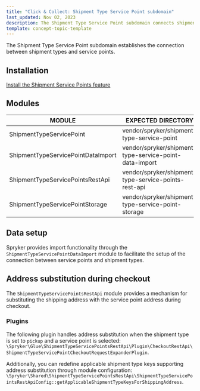 ```yaml
---
title: "Click & Collect: Shipment Type Service Point subdomain"
last_updated: Nov 02, 2023
description: The Shipment Type Service Point subdomain connects shipment types and service points.
template: concept-topic-template
---
```


The Shipment Type Service Point subdomain establishes the connection between shipment types and service points.

## Installation

[Install the Shipment Service Points feature](/docs/pbc/all/install-features/{{page.version}}/install-the-shipment-service-points-feature.html)

## Modules

| MODULE                             | EXPECTED DIRECTORY                                      |
|------------------------------------|---------------------------------------------------------|
| ShipmentTypeServicePoint           | vendor/spryker/shipment-type-service-point              |
| ShipmentTypeServicePointDataImport | vendor/spryker/shipment-type-service-point-data-import  |
| ShipmentTypeServicePointsRestApi   | vendor/spryker/shipment-type-service-points-rest-api    |
| ShipmentTypeServicePointStorage    | vendor/spryker/shipment-type-service-point-storage      |

## Data setup

Spryker provides import functionality through the `ShipmentTypeServicePointDataImport` module to facilitate the setup of the connection between service points and shipment types.

## Address substitution during checkout

The `ShipmentTypeServicePointsRestApi` module provides a mechanism for substituting the shipping address with the service point address during checkout.

### Plugins

The following plugin handles address substitution when the shipment type is set to `pickup` and a service point is selected: `\Spryker\Glue\ShipmentTypeServicePointsRestApi\Plugin\CheckoutRestApi\ShipmentTypeServicePointCheckoutRequestExpanderPlugin`.

Additionally, you can redefine applicable shipment type keys supporting address substitution through module configuration: `\Spryker\Shared\ShipmentTypeServicePointsRestApi\ShipmentTypeServicePointsRestApiConfig::getApplicableShipmentTypeKeysForShippingAddress`.
